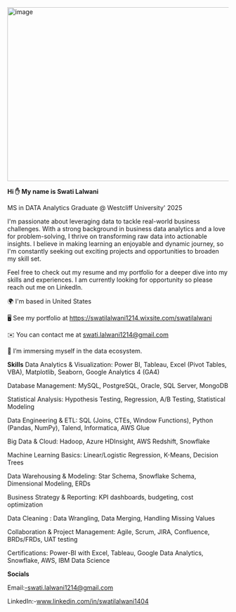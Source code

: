 
<img width="1584" height="396" alt="image" src="https://github.com/user-attachments/assets/0d6f4d5f-e7bd-4df0-8cc2-88868de6d355" />








**Hi ✋ My name is Swati Lalwani**


MS in DATA Analytics Graduate @ Westcliff University' 2025


I'm passionate about leveraging data to tackle real-world business challenges. With a strong background in business data analytics and a love for problem-solving, I thrive on transforming raw data into actionable insights. I believe in making learning an enjoyable and dynamic journey, so I'm constantly seeking out exciting projects and opportunities to broaden my skill set.

Feel free to check out my resume and my portfolio for a deeper dive into my skills and experiences. I am currently looking for opportunity so please reach out me on LinkedIn.

🌍  I'm based in United States

🖥️  See my portfolio at https://swatilalwani1214.wixsite.com/swatilalwani

✉️  You can contact me at swati.lalwani1214@gmail.com

🧠  I’m immersing myself in the data ecosystem.

**Skills**
Data Analytics & Visualization: Power BI, Tableau, Excel (Pivot Tables, VBA), Matplotlib, Seaborn, Google Analytics 4 (GA4)

Database Management: MySQL, PostgreSQL, Oracle, SQL Server, MongoDB

Statistical Analysis: Hypothesis Testing, Regression, A/B Testing, Statistical Modeling

Data Engineering & ETL: SQL (Joins, CTEs, Window Functions), Python (Pandas, NumPy), Talend, Informatica, AWS Glue

Big Data & Cloud: Hadoop, Azure HDInsight, AWS Redshift, Snowflake

Machine Learning Basics: Linear/Logistic Regression, K-Means, Decision Trees

Data Warehousing & Modeling: Star Schema, Snowflake Schema, Dimensional Modeling, ERDs

Business Strategy & Reporting: KPI dashboards, budgeting, cost optimization

Data Cleaning : Data Wrangling, Data Merging, Handling Missing Values

Collaboration & Project Management: Agile, Scrum, JIRA, Confluence, BRDs/FRDs, UAT testing

Certifications: Power-BI with Excel, Tableau, Google Data Analytics, Snowflake, AWS, IBM Data Science



**Socials**

Email:-swati.lalwani1214@gmail.com

LinkedIn:-www.linkedin.com/in/swatilalwani1404 
